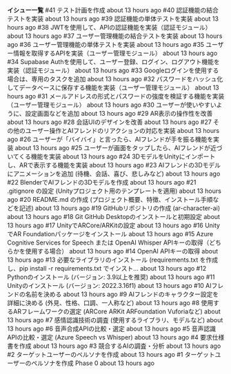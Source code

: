 **イシュー一覧**
#41  テスト計画を作成                                                                                                   about 13 hours ago
#40  認証機能の結合テストを実装                                                                                         about 13 hours ago
#39  認証機能の単体テストを実装                                                                                         about 13 hours ago
#38  JWTを使用して、APIの認証機能を実装（認証モジュール）                                                               about 13 hours ago
#37  ユーザー管理機能の結合テストを実装                                                                                 about 13 hours ago
#36  ユーザー管理機能の単体テストを実装                                                                                 about 13 hours ago
#35  ユーザー情報を取得するAPIを実装（ユーザー管理モジュール）                                                          about 13 hours ago
#34  Supabase Authを使用して、ユーザー登録、ログイン、ログアウト機能を実装（認証モジュール）                            about 13 hours ago
#33  Googleログインを使用する場合は、専用のタスクを追加                                                                 about 13 hours ago
#32  パスワードをハッシュ化してデータベースに保存する機能を実装（ユーザー管理モジュール）                               about 13 hours ago
#31  メールアドレスの形式とパスワードの強度を検証する機能を実装（ユーザー管理モジュール）                               about 13 hours ago
#30  ユーザーが使いやすいように、設定画面などを追加                                                                     about 13 hours ago
#29  AR表示の操作性を改善                                                                                               about 13 hours ago
#28  会話UIのデザインを改善                                                                                             about 13 hours ago
#27  その他のユーザー操作とAIフレンドのリアクションの対応を実装                                                         about 13 hours ago
#26  ユーザーが「バイバイ」と言ったら、AIフレンドが手を振る機能を実装                                                   about 13 hours ago
#25  ユーザーが画面をタップしたら、AIフレンドが近づいてくる機能を実装                                                   about 13 hours ago
#24  3DモデルをUnityにインポートし、ARで表示する機能を実装                                                              about 13 hours ago
#23  AIフレンドの3Dモデルにアニメーションを追加 (待機、会話、喜び、悲しみなど)                                          about 13 hours ago
#22  BlenderでAIフレンドの3Dモデルを作成                                                                                about 13 hours ago
#21  .gitignore の設定 (Unityプロジェクト用のテンプレートを適用)                                                        about 13 hours ago
#20  README.md の作成 (プロジェクト概要、特徴、インストール手順などを記述)                                              about 13 hours ago
#19  GitHubリポジトリの作成 (ar-character-ai)                                                                           about 13 hours ago
#18  Git GitHub Desktopのインストールと初期設定                                                                        about 13 hours ago
#17  UnityでARCore/ARKitの設定                                                                                          about 13 hours ago
#16  UnityでAR Foundationパッケージをインストール                                                                       about 13 hours ago
#15  Azure Cognitive Services for Speech または OpenAI Whisper APIキーの取得（どちらかを使用する場合）                  about 13 hours ago
#14  OpenAI APIキーの取得                                                                                               about 13 hours ago
#13  必要なライブラリのインストール (requirements.txt を作成し、pip install -r requirements.txt でインスト...           about 13 hours ago
#12  Pythonのインストール (バージョン: 3.9以上を推奨)                                                                   about 13 hours ago
#11  Unityのインストール (バージョン: 2022.3.16f1)                                                                      about 13 hours ago
#10  AIフレンドの名前を決める                                                                                           about 13 hours ago
#9   AIフレンドのキャラクター設定を詳細に決める (外見、性格、口調、一人称など)                                          about 13 hours ago
#8   使用するARフレームワークの選定 (ARCore ARKit ARFoundation Vuforiaなど)                                          about 13 hours ago
#7   感情認識技術の調査 (使用するライブラリ、モデルなど)                                                                about 13 hours ago
#6   音声合成APIの比較・選定                                                                                            about 13 hours ago
#5   音声認識APIの比較・選定 (Azure Speech vs Whisper)                                                                  about 13 hours ago
#4   要求仕様書を作成                                                                                                   about 13 hours ago
#3   競合するAIの調査・分析                                                                                             about 13 hours ago
#2   ターゲットユーザーのペルソナを作成                                                                                 about 13 hours ago
#1   ターゲットユーザーのペルソナを作成                                                                        Phase 0  about 13 hours ago
